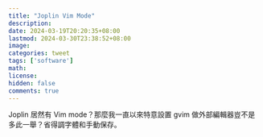 ```yaml
---
title: "Joplin Vim Mode"
description: 
date: 2024-03-19T20:20:35+08:00
lastmod: 2024-03-30T23:38:52+08:00
image: 
categories: tweet
tags: ['software']
math: 
license: 
hidden: false
comments: true
---
```


Joplin 居然有 Vim mode？那麼我一直以來特意設置 gvim 做外部編輯器豈不是多此一舉？省得調字體和手動保存。


